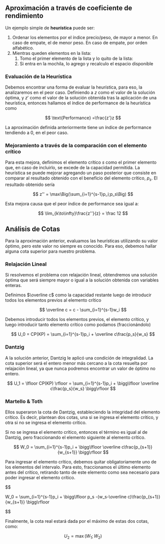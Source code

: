 ## Aproximación a través de coeficiente de rendimiento

Un ejemplo simple de **heurística** puede ser:

1. Ordenar los elementos por el índice precio/peso, de mayor a menor. En caso de empate, el de menor peso. En caso de empate, por orden alfabético.
2. Mientras queden elementos en la lista:
	1. Tomo el primer elemento de la lista y lo quito de la lista:
	2. Si entra en la mochila, lo agrego y recalculo el espacio disponible

### Evaluación de la Heurística

Debemos encontrar una forma de evaluar la heurística, para eso, la analizaremos en el peor caso. Definiendo a $z$ como el valor de la solución óptima, y $z'$ como el valor de la solución obtenida tras la aplicación de una heurística, entonces hallamos el índice de performance de la heurística como

$$
\text{Performance} =\frac{z'}z
$$

La aproximación definida anteriormente tiene un índice de performance tendiendo a $0$, en el peor caso.

### Mejoramiento a través de la comparación con el elemento crítico

Para esta mejora, definimos el elemento crítico $s$ como el primer elemento que, en caso de incluirlo, se excede de la capacidad permitida. La heurística se puede mejorar agregando un paso posterior que consiste en comparar al resultado obtenido con el beneficio del elemento crítico, $p_s$. El resultado obtenido sería

$$
z'' = \max\Big(\sum_{i=1}^{s-1}p_i;p_s\Big)
$$

Esta mejora causa que el peor índice de performance sea igual a:

$$
\lim_{k\to\infty}\frac{z''}{z} = \frac 12
$$

## Análisis de Cotas

Para la aproximación anterior, evaluamos las heurísticas utilizando su valor óptimo, pero este valor no siempre es conocido. Para eso, debemos hallar alguna cota superior para nuestro problema.

### Relajación Lineal

Si resolvemos el problema con relajación lineal, obtendremos una solución óptima que será siempre mayor o igual a la solución obtenida con variables enteras.

Definimos $\overline c$ como la capacidad restante luego de introducir todos los elementos previos al elemento crítico

$$
\overline c = c - \sum_{i=1}^{s-1}w_i
$$

Debemos introducir todos los elementos previos, el elemento crítico, y luego introducir tanto elemento crítico como podamos (fraccionándolo)

$$
U_0 = CP(KP) = \sum_{i=1}^{s-1}p_i + \overline c\frac{p_s}{w_s}
$$

### Dantzig

A la solución anterior, Dantzig le aplicó una condición de integralidad. La cota superior será el entero menor más cercano a la cota resuelta por relajación lineal, ya que nunca podremos encontrar un valor de óptimo no entero.

$$
U_1 = \lfloor CP(KP) \rfloor = \sum_{i=1}^{s-1}p_i + \bigg\lfloor \overline c\frac{p_s}{w_s} \bigg\rfloor
$$

### Martello & Toth

Ellos superaron la cota de Dantzig, estableciendo la integridad del elemento crítico. Es decir, plantean dos cotas, una si se ingresa el elemento crítico, y otra si no se ingresa el elemento crítico.

Si no se ingresa el elemento crítico, entonces el término es igual al de Dantzig, pero fraccionando el elemento siguiente al elemento crítico.

$$
W_0 = \sum_{i=1}^{s-1}p_i + \bigg\lfloor \overline c\frac{p_{s+1}}{w_{s+1}} \bigg\rfloor
$$

Para ingresar el elemento crítico, debemos quitar obligatoriamente uno de los elementos del intervalo. Para esto, fraccionamos el último elemento antes del crítico, retirando tanto de este elemento como sea necesario para poder ingresar el elemento crítico.

$$

W_0 = \sum_{i=1}^{s-1}p_i + \bigg\lfloor p_s -(w_s-\overline c)\frac{p_{s+1}}{w_{s+1}} \bigg\rfloor

$$

Finalmente, la cota real estará dada por el máximo de estas dos cotas, como:

$$
U_2 = \max (W_1;W_2)
$$
